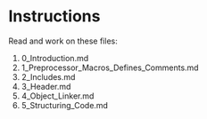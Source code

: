 Instructions
============

Read and work on these files:

1. 0_Introduction.md
2. 1_Preprocessor_Macros_Defines_Comments.md
3. 2_Includes.md
4. 3_Header.md
5. 4_Object_Linker.md
6. 5_Structuring_Code.md
